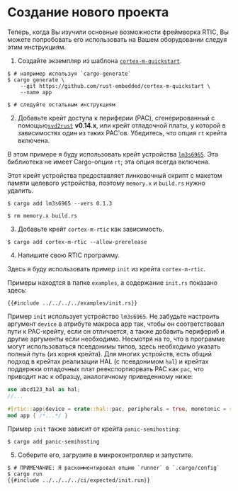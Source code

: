 # Создание нового проекта

Теперь, когда Вы изучили основные возможности фреймворка RTIC, Вы можете
попробовать его использовать на Вашем оборудовании следуя этим инструкциям.

1. Создайте экземпляр из шаблона [`cortex-m-quickstart`].

[`cortex-m-quickstart`]: https://github.com/rust-embedded/cortex-m-quickstart#cortex-m-quickstart

``` console
$ # например используя `cargo-generate`
$ cargo generate \
    --git https://github.com/rust-embedded/cortex-m-quickstart \
    --name app

$ # следуйте остальным инструкциям
```

2. Добавьте крейт доступа к периферии (PAC), сгенерированный с помощью[`svd2rust`]
   **v0.14.x**, или крейт отладочной платы, у которой в зависимостях один из таких PAC'ов.
   Убедитесь, что опция `rt` крейта включена.

[`svd2rust`]: https://crates.io/crates/svd2rust

В этом примере я буду использовать крейт устройства [`lm3s6965`].
Эта библиотека не имеет Cargo-опции `rt`; эта опция всегда включена.

[`lm3s6965`]: https://crates.io/crates/lm3s6965

Этот крейт устройства предоставляет линковочный скрипт с макетом памяти
целевого устройства, поэтому `memory.x` и `build.rs` нужно удалить.

``` console
$ cargo add lm3s6965 --vers 0.1.3

$ rm memory.x build.rs
```

3. Добавьте крейт `cortex-m-rtic` как зависимость.

``` console
$ cargo add cortex-m-rtic --allow-prerelease
```

4. Напишите свою RTIC программу.

Здесь я буду использовать пример `init` из крейта `cortex-m-rtic`.

Примеры находтся в папке `examples`, а содержание `init.rs` показано здесь:

``` console
{{#include ../../../../examples/init.rs}}
```

Пример `init` использует устройство `lm3s6965`. Не забудьте настроить аргумент `device`
в атрибуте макроса app так, чтобы он соответствовал пути к PAC-крейту, если он отличается,
а также добавить перифериб и другие аргументы если необходимо.
Несмотря на то, что в программе могут использоваться псевдонимы типов,
здесь необходимо указать полный путь (из корня крейта). Для многих устройств,
есть общий подход в крейтах реализации HAL (с псевдонимом `hal`) и крейтах поддержки
отладочных плат реекспортиорвать PAC как `pac`, что приводит нас к образцу, аналогичному
приведенному ниже:

```rust
use abcd123_hal as hal;
//...

#[rtic::app(device = crate::hal::pac, peripherals = true, monotonic = rtic::cyccnt::CYCCNT)]
mod app { /*...*/ }
```

Пример `init` также зависит от крейта `panic-semihosting`:

``` console
$ cargo add panic-semihosting
```

5. Соберите его, загрузите в микроконтроллер и запустите.

``` console
$ # ПРИМЕЧАНИЕ: Я раскомментировал опцию `runner` в `.cargo/config`
$ cargo run
{{#include ../../../../ci/expected/init.run}}
```
